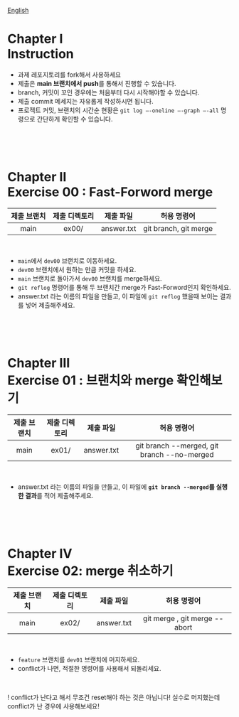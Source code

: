 [English](https://github.com/euiminnn/Learn-Git-Branch/blob/main/piscine02/README.md)
# Chapter Ⅰ<br>Instruction

- 과제 레포지토리를 fork해서 사용하세요
- 제출은 **main 브랜치에서 push**를 통해서 진행할 수 있습니다.
- branch, 커밋이 꼬인 경우에는 처음부터 다시 시작해야할 수 있습니다.
- 제출 commit 메세지는 자유롭게 작성하시면 됩니다.
- 프로젝트 커밋, 브랜치의 시간순 현황은 `git log —-oneline —-graph —-all` 명령으로 간단하게 확인할 수 있습니다.



<br>
<br>
<br>
    
# Chapter Ⅱ<br>Exercise 00 : Fast-Forword merge

| 제출 브랜치 | 제출 디렉토리 | 제출 파일 | 허용 명령어 |
|:--:|:--:|:--:|:--:|
| main | ex00/ | answer.txt | git branch, git merge |

<br>

- `main`에서 `dev00` 브랜치로 이동하세요.
- `dev00` 브랜치에서 원하는 만큼 커밋을 하세요.
- `main` 브랜치로 돌아가서 `dev00` 브랜치를 merge하세요.
- `git reflog` 명령어를 통해 두 브랜치간 merge가 Fast-Forword인지 확인하세요.
- answer.txt 라는 이름의 파일을 만들고, 이 파일에 `git reflog` 했을때 보이는 결과를 넣어 제출해주세요.

<br>
<br>
<br>

# Chapter Ⅲ<br>Exercise 01 : 브랜치와 merge 확인해보기

| 제출 브랜치 | 제출 디렉토리 | 제출 파일 | 허용 명령어 |
|:--:|:--:|:--:|:--:|
| main | ex01/ | answer.txt | git branch --merged, git branch --no-merged|

<br>

- answer.txt 라는 이름의 파일을 만들고, 이 파일에 **`git branch --merged`를 실행한 결과**를 적어 제출해주세요.

<br>
<br>
<br>


# Chapter Ⅳ<br>Exercise 02: merge 취소하기

| 제출 브랜치 | 제출 디렉토리 | 제출 파일 | 허용 명령어 |
|:--:|:--:|:--:|:--:|
| main | ex02/ | answer.txt | git merge , git merge --abort|

<br>

- `feature` 브랜치를 `dev01` 브랜치에 머지하세요.
- conflict가 나면, 적절한 명령어를 사용해서 되돌리세요.

<br>

! conflict가 난다고 해서 무조건 reset해야 하는 것은 아닙니다! 실수로 머지했는데 conflict가 난 경우에 사용해보세요!
